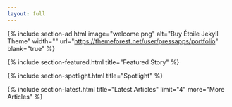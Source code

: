 ```yaml
---
layout: full
---
```


{% include section-ad.html image="welcome.png" alt="Buy Étoile Jekyll Theme" width="" url="https://themeforest.net/user/pressapps/portfolio" blank="true" %}


{% include section-featured.html title="Featured Story" %}


{% include section-spotlight.html title="Spotlight" %}


{% include section-latest.html title="Latest Articles" limit="4" more="More Articles" %}

